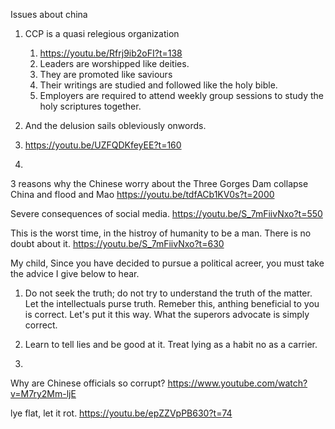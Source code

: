 Issues about china


1. CCP is a quasi relegious organization
   1. https://youtu.be/Rfrj9ib2oFI?t=138
   2. Leaders are worshipped like deities.
   3. They are promoted like saviours
   4. Their writings are studied and followed like the holy bible.
   5. Employers are required to attend weekly group sessions to study the holy scriptures together.

2.  And the delusion sails obleviously onwords.
3.  https://youtu.be/UZFQDKfeyEE?t=160
4.  


3 reasons why the Chinese worry about the Three Gorges Dam collapse
China and flood and Mao
https://youtu.be/tdfACb1KV0s?t=2000


Severe consequences of social media.
https://youtu.be/S_7mFiivNxo?t=550

This is the worst time, in the histroy of humanity to be a man. There is no doubt about it. 
https://youtu.be/S_7mFiivNxo?t=630


My child, Since you have decided to pursue a political acreer, you must take the advice I give below to hear.
1. Do not seek the truth; do not try to understand the truth of the matter. Let the intellectuals purse truth. Remeber this, anthing beneficial to you is correct. Let's put it this way. What the superors advocate is simply correct. 

2. Learn to tell lies and be good at it. Treat lying as a habit no as a carrier. 

3. 

Why are Chinese officials so corrupt?
https://www.youtube.com/watch?v=M7ry2Mm-ljE

lye flat, let it rot.
https://youtu.be/epZZVpPB630?t=74
